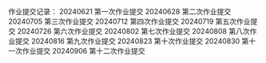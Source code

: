作业提交记录： 
20240621 第一次作业提交 
20240628 第二次作业提交 
20240705 第三次作业提交 
20240712 第四次作业提交
20240719 第五次作业提交
20240726 第六次作业提交
20240802 第七次作业提交
20240808 第八次作业提交
20240816 第九次作业提交
20240823 第十次作业提交
20240830 第十一次作业提交
20240906 第十二次作业提交
